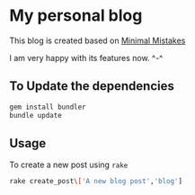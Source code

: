 My personal blog
=====

This blog is created based on [Minimal Mistakes](https://github.com/mmistakes/minimal-mistakes)

I am very happy with its features now.  ^-^

## To Update the dependencies

```bash
gem install bundler
bundle update
```

## Usage

To create a new post using `rake`

```bash
rake create_post\['A new blog post','blog']
```
